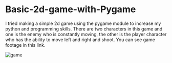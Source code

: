 # Basic-2d-game-with-Pygame

I tried making a simple 2d game using the pygame module to increase my python and programming skills. There are two characters in this game and one is the enemy who is constantly moving, the other is the player character who has the ability to move left and right and shoot. You can see game footage in this link. 



![game](https://user-images.githubusercontent.com/46796424/112453638-f3b87780-8d68-11eb-95d8-66c04cc111be.PNG)
